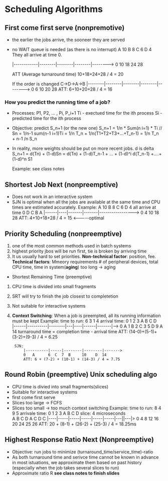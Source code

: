 # Scheduling Algorithms
## First come first serve (nonpremotive)
* the earlier the jobs arrive, the sooneer they are served
* no WAIT queue is needed (as there is no interrupt)
    A 10    B 8     C 6     D 4
    They all arrive at time 0.

    |------------|--------|--------|--------|-------->
    0           10        18       24       28

    ATT (Average turnaround time)
    10+18+24+28 / 4 = 20

    If the order is changed C->D->A->B
    |--------|--------|--------|--------|-------->
    0        6        10       20       28
    ATT: 6+10+20+28 / 4 = 16

### How you predict the running time of a job?
* Processes: P1, P2, ... , Pi, P_i+1
    Ti - exectued time for the ith process
    Si - predicted time for the ith process
* Objective: predict S_n+1 (or the new one)
    S_n+1 = 1/n * Sum(n i=1) * Ti       // Sn = 1/n-1 sum(n-1 i=1)Ti
        = 1/n T_n + 1/n(T1+T2+T3+...+T_n-1)
        = 1/n T_n + n-1 /n S_n
* In reality, more weights should be put on more recent jobs. d is delta
    S_n+1 = d(Tn) + (1-d)Sn
        = d(Tn) + (1-d)T_n-1 + ... + (1-d)^i d(T_n-1) +....+ (1-d)^n S1

    Example:
        see class notes

## Shortest Job Next (nonpreemptive)
* Does not work in an interactive system
* SJN is optimal when all the jobs are available at the same time and CPU times are estimated accurately.
    Example:
        A 10    B 8     C 6     D 4 all arrive at time 0
            D   C       B       A
        |------|----|-------|-------|----------------->
        0      4   10      18      28
        ATT: 4+10+18+28 / 4 = 15 <-----optimal

## Priority Scheduling (nonpreemptive)
1. one of the most common methods used in batch systems
2. highest priority jbos will be run first, tie is broken by arriving time
3. It us usually hard to set priorities. **Non-technical factor**: position, fee. **Technical factors**: Mmeory requirements # of peripheral devices, total CPU time, time in system(**aging**)
    too long -> aging

* Shortest Remaining Time (preemptive)
1. CPU time is divided into small fragments
2. SRT will try to finish the job closest to completetion
3. Not suitable for interactive systems
4. **Context Switching**: When a job is preempted, all its running information must be kept
    Example:
    time to run:    6       3       1       4
    arrival time:   0       1       2       3 
                    A       B       C       D            
        |------|----------|--------|---|----|------|-------|-->
        0  A   1    B     2   C    3        5  D   9  A    14
        turnaround time = completion time - arrival time
        ATT: (14-0)+(5-1)+(3-2)+(9-3) / 4 = 6.25

        SJN:
            |----------|-----|--------|--------|------->
            0   A      6  C  7  B     10    D  14
            ATT: 6 + (7-2) + (10-1) + (14-3) / 4 = 7.75

## Round Robin (preemptive) **Unix scheduling algo**
* CPU time is divied into small fragments(slices)
* Suitable for interactive systems
* first come first serve
* Slices too large -> FCFS
* Slices too small -> too much context switching
    Example:
    time to run:    8       4       9       5
    arrivale time:  0       1       2       3
                    A       B       C       D
    slice: 4 microseconds           
                       A    B     C     D     A     C    D    C
                    |----|-----|-----|-----|-----|-----|---||---|>
                    0    4     8     12    16   20     24  25   26
        ATT: 20 + (8-1) + (26-2) + (25-3) / 4 = 18.25ms

## Highest Response Ratio Next (Nonpreemptive)
* Objective: run jobs to minimize (turnaround_time/service_time)-ratio
* As both turnaround time and serivce time cannot be known in advance in most istuations, we approximate them based on past history (especially when the job takes several slices to run)
* Approximate ratio R
**see class notes to finish slides**



